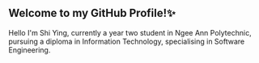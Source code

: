 ## Welcome to my GitHub Profile!✨

Hello I'm Shi Ying, currently a year two student in Ngee Ann Polytechnic, pursuing a diploma in Information Technology, specialising in Software Engineering.
